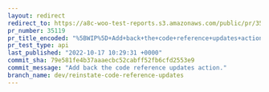```yaml
---
layout: redirect
redirect_to: https://a8c-woo-test-reports.s3.amazonaws.com/public/pr/35119/api/index.html
pr_number: 35119
pr_title_encoded: "%5BWIP%5D+Add+back+the+code+reference+updates+action"
pr_test_type: api
last_published: "2022-10-17 10:29:31 +0000"
commit_sha: 79e581fe4b37aaaecbc52cabff52fb6cfd2553e9
commit_message: "Add back the code reference updates action."
branch_name: dev/reinstate-code-reference-updates
---
```

